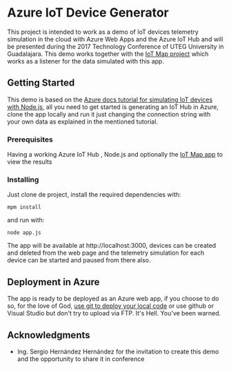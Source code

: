 # Azure IoT Device Generator

This project is intended to work as a demo of IoT devices telemetry simulation in the cloud with Azure Web Apps and the Azure IoT Hub and will be presented during the 2017 Technology Conference of UTEG University in Guadalajara. This demo works together with the [IoT Map project](https://github.com/marakame/azure-iot-map) which works as a listener for the data simulated with this app.

## Getting Started

This demo is based on the [Azure docs tutorial for simulating IoT devices with Node.js](https://docs.microsoft.com/en-us/azure/iot-hub/iot-hub-node-node-getstarted), all you need to get started is generating an IoT Hub in Azure, clone the app locally and run it just changing the connection string with your own data as explained in the mentioned tutorial.

### Prerequisites

Having a working Azure IoT Hub , Node.js and optionally the [IoT Map app](https://github.com/marakame/azure-iot-map) to view the results

### Installing

Just clone de project, install the required dependencies with:

```
mpm install
```

and run with:

```
node app.js
```
The app will be available at http://localhost:3000, devices can be created and deleted from the web page and the telemetry simulation for each device can be started and paused from there also.

## Deployment in Azure

The app is ready to be deployed as an Azure web app, if you choose to do so, for the love of God, [use git to deploy your local code](https://docs.microsoft.com/en-us/azure/app-service-web/app-service-deploy-local-git) or use github or Visual Studio but don't try to upload via FTP. It's Hell. You've been warned.

## Acknowledgments

* Ing. Sergio Hernández Hernández for the invitation to create this demo and the opportunity to share it in conference
